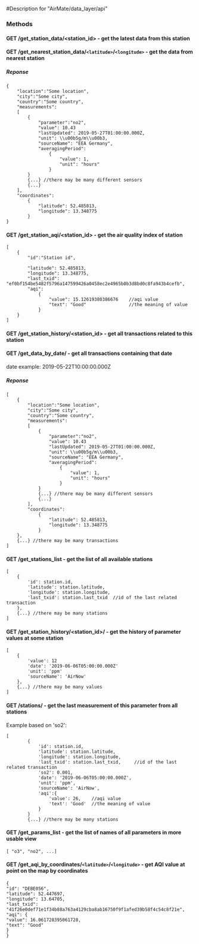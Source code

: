 #Description for "AirMate/data_layer/api"

### Methods
#### GET /get_station_data/<station_id> - get the latest data from this station
#### GET /get_nearest_station_data/`<latitude>`/`<longitude>` - get the data from nearest station

##### Reponse
```
{
    "location":"Some location",
    "city":"Some city",
    "country":"Some country",
    "measurements":
    [
        {
            "parameter":"no2", 
            "value": 10.43
            "lastUpdated": 2019-05-27T01:00:00.000Z,
            "unit": \\u00b5g/m\\u00b3,
            "sourceName": "EEA Germany",
            "averagingPeriod":
                {
                    "value": 1,
                    "unit": "hours"
                }
        }
        {...} //there may be many different sensors
        {...}
    ],
    "coordinates":
        {
            "latitude": 52.485813,
            "longitude": 13.348775
        }
}
```

#### GET /get_station_aqi/<station_id> - get the air quality index of station
```
[
    {
        "id":"Station id",
        
        "latitude": 52.485813,
        "longitude": 13.348775,
        "last_txid": "ef0bf154be5482f5796a147599426a0458ec2e4965b0b3d8bd0c8fa943b4cefb",
        "aqi":
            {
                "value": 15.12619380386676    //aqi value
                "text": "Good"                //the meaning of value
            }
    }
]
```

#### GET /get_station_history/<station_id> - get all transactions related to this station
#### GET /get_data_by_date/<date> - get all transactions containing that date
date example: 2019-05-22T10:00:00.000Z

##### Reponse
```
[
    {
        "location":"Some location",
        "city":"Some city",
        "country":"Some country",
        "measurements":
        [
            {
                "parameter":"no2", 
                "value": 10.43
                "lastUpdated": 2019-05-27T01:00:00.000Z,
                "unit": \\u00b5g/m\\u00b3,
                "sourceName": "EEA Germany",
                "averagingPeriod":
                    {
                        "value": 1,
                        "unit": "hours"
                    }
            }
            {...} //there may be many different sensors
            {...}
        ],
        "coordinates":
            {
                "latitude": 52.485813,
                "longitude": 13.348775
            }
    },
    {...} //there may be many transactions
]
```

#### GET /get_stations_list - get the list of all available stations

```
[
    {
        'id': station.id,
        'latitude': station.latitude,
        'longitude': station.longitude,
        'last_txid': station.last_txid  //id of the last related transaction
    },
    {...} //there may be many stations
]
```

#### GET /get_station_history/<station_id>/<parameter> - get the history of parameter values at some station
```
[
    {
        'value': 12
        'date': '2019-06-06T05:00:00.000Z'
        'unit': 'ppm'
        'sourceName': 'AirNow'
    },
    {...} //there may be many values
]
```
#### GET /stations/<parameter> - get the last measurement of this parameter from all stations
Example based on 'so2':
```
[
        {
            'id': station.id,
            'latitude': station.latitude,
            'longitude': station.longitude,
            'last_txid': station.last_txid,     //id of the last related transaction
            'so2': 0.001,
            'date': '2019-06-06T05:00:00.000Z',
            'unit': 'ppm',
            'sourceName': 'AirNow',
            'aqi':{
                'value': 26,    //aqi value
                'text': 'Good'  //the meaning of value
            }
        }
        {...} //there may be many stations
```

#### GET /get_params_list - get the list of names of all parameters in more usable view
```
[ "o3", "no2", ...]
```

#### GET /get_aqi_by_coordinates/`<latitude>`/`<longitude>` - get AQI value at point on the map by coordinates
```
{
"id": "DEBE056",
"latitude": 52.447697,
"longitude": 13.64705,
"last_txid": "41f26e0def71e1f34b88a763a4129cba8ab16750f9f1afed39b58f4c54c8f21e",
"aqi": {
"value": 16.061728395061728,
"text": "Good"
}
}

```